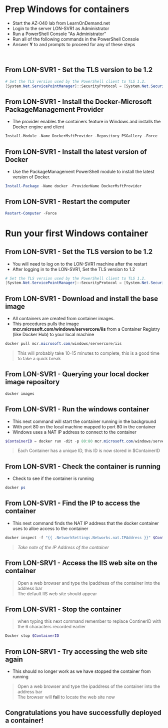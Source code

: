# Prep Windows for containers
- Start the AZ-040 lab from LearnOnDemand.net
- Login to the server LON-SVR1 as Administrator
- Run a PowerShell Console "As Administrator"
- Run all of the following commands in the PowerShell Console
- Answer **Y** to and prompts to proceed for any of these steps
<br>
<!--
  This lab was written with help from these sites
  https://docs.microsoft.com/en-us/virtualization/windowscontainers/quick-start/set-up-environment?tabs=Windows-Server#install-docker
  https://docs.microsoft.com/en-us/virtualization/windowscontainers/quick-start/set-up-environment?tabs=Windows-Server
  https://docs.microsoft.com/en-us/virtualization/windowscontainers/quick-start/run-your-first-container
  https://hub.docker.com/_/microsoft-windows-servercore-iis
-->

## From LON-SVR1 - Set the TLS version to be 1.2
```PowerShell
# Set the TLS version used by the PowerShell client to TLS 1.2.
[System.Net.ServicePointManager]::SecurityProtocol = [System.Net.SecurityProtocolType]::Tls12;
```

## From LON-SVR1 - Install the Docker-Microsoft PackageManagement Provider
- The provider enables the containers feature in Windows and installs the Docker engine and client
```PowerShell
Install-Module -Name DockerMsftProvider -Repository PSGallery -Force
```

## From LON-SVR1 - Install the latest version of Docker
- Use the PackageManagement PowerShell module to install the latest version of Docker.
```PowerShell
Install-Package -Name docker -ProviderName DockerMsftProvider
```

## From LON-SVR1 - Restart the computer

```PowerShell
Restart-Computer -Force
```

# Run your first Windows container

## From LON-SVR1 - Set the TLS version to be 1.2
- You will need to log on to the LON-SVR1 machine after the restart
- After logging in to the LON-SVR1, Set the TLS version to 1.2
```PowerShell
# Set the TLS version used by the PowerShell client to TLS 1.2.
[System.Net.ServicePointManager]::SecurityProtocol = [System.Net.SecurityProtocolType]::Tls12;
```


## From LON-SVR1 - Download and install the base image
- All containers are created from container images. 
- This procedures pulls the image **mcr.microsoft.com/windows/servercore/iis** from a Container Registry (like  Docker Hub) to your local machine
```PowerShell
docker pull mcr.microsoft.com/windows/servercore/iis
```
> This will probably take 10-15 minutes to complete, this is a good time to take a quick break

## From LON-SVR1 - Querying your local docker image repository

```PowerShell
docker images
```

## From LON-SVR1 - Run the windows container
- This next command will start the container running in the background
- With port 80 on the local machine mapped to port 80 in the container
- Windows uses a NAT IP address to connect to the container
```PowerShell
$ContainerID = docker run -dit -p 80:80 mcr.microsoft.com/windows/servercore/iis
```
  > Each Container has a unique ID, this ID is now stored in $ContainerID

## From LON-SVR1 - Check the container is running
- Check to see if the container is running
```PowerShell
docker ps
```

## From LON-SVR1 - Find the IP to access the container
- This next command finds the NAT IP address that the docker container uses to alloe access to the container

```PowerShell
docker inspect -f "{{ .NetworkSettings.Networks.nat.IPAddress }}" $ContainerID
```

>*Take note of the IP Address of the container*

## From LON-SRV1 - Access the IIS web site on the container

> Open a web browser and type the ipaddress of the container into the address bar <br>
> The default IIS web site should appear

## From LON-SVR1 - Stop the container 

> when typing this next command remember to replace ContinerID with the 6 characters recorded earlier
```PowerShell
Docker stop $ContainerID
```

## From LON-SRV1 - Try accessing the web site again

- This should no longer work as we have stopped the container from running
> Open a web browser and type the ipaddress of the container into the address bar <br>
> The browser will **fail** to locate the web site now

## Congratulations you have successfully deployed a container!
